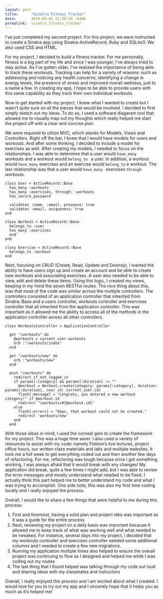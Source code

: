 ```yaml
---
layout: post
title:      "Sinatra Fitness Tracker"
date:       2019-04-05 21:39:39 -0400
permalink:  sinatra_fitness_tracker
---
```



I’ve just completed my second project. For this project, we were instructed to create a Sinatra app using Sinatra-ActiveRecord, Ruby and SQLite3. We also used CSS and HTML. 

For my project, I decided to build a fitness tracker. For me personally, fitness is a big part of my life and since I was younger, I’ve always tried to stay active. As I’ve gotten older, I’ve realized the importance of being able to track these workouts. Tracking can help for a variety of reasons: such as addressing and noticing any health concerns, identifying a change in energy levels, the presence of stress and improved overall wellness, just to a name a few. In creating my app, I hope to be able to provide users with this same capability as they track their own individual workouts. 

Now to get started with my project, I knew what I wanted to create but I wasn’t quite sure on all the pieces that would be involved. I decided to first simply sketch out my ideas. To do so, I used a software diagaram tool that allowed me to visually map out my thoughts which really helped me start the project off with a clear and concise plan. 

We were required to utilize MVC, which stands for Models, Views and Controllers. Right off the bat, I knew that I would have models for users and workouts. And after some thinking, I decided to include a model for exercises as well. After creating my models, I needed to focus on the relationships. I was able to determine that a user would `have_many ` workouts and a workout would `belong_to ` a user. In addition, a workout would `have_many` exercises and an exercise would `belong_to` a workout. The last relationship was that a user would `have_many ` exercises `through `workouts. 

```
class User < ActiveRecord::Base
  has_many :workouts
  has_many :exercises, through: :workouts
  has_secure_password

  validates :name, :email, presence: true
  validates :email, uniqueness: true
end
```

```
class Workout < ActiveRecord::Base
  belongs_to :user
  has_many :exercises
  end
end
```

```
class Exercise < ActiveRecord::Base
  belongs_to :workout
end
```

Next, focusing on CRUD (Create, Read, Update and Destroy), I wanted the ability to have users sign up and create an account and be able to create new workouts and associating exercises. A user also needed to be able to view, edit and delete these items. Using this logic, I created my views, keeping in my mind the seven RESTful routes. The nice thing about this, was that most of the code was similar across the multiple controllers. The controllers consisted of an application controller that inherited from Sinatra::Base and a users controller, workouts controller and exercises controller that all inherited from the application controller. This was important as it allowed me the ability to access all of the methods in the application controller across all other controllers. 

```
class WorkoutsController < ApplicationController

  get "/workouts" do
    @workouts = current_user.workouts
    erb :"/workouts/index"
  end

  get "/workouts/new" do
    erb :"workouts/new"
  end

  post "/workouts" do
    redirect_if_not_logged_in
    if params[:category] && params[:duration] != ""
      @workout = Workout.create(category: params[:category], duration: params[:duration], user_id: current_user.id)
      flash[:message] = "Congrats, you entered a new workout category!" if @workout.id
      redirect "/workouts/#{@workout.id}"
    else
      flash[:errors] = "Oops, that workout could not be created."
      redirect 'workouts/new'
    end
  end
```

With those ideas in mind, I used the corneal gem to create the framework for my project. This was a huge time saver. I also used a variety of resources to assist with my code: namely Flatiron’s live lectures, project office hours, our written class materials and labs and multiple websites. It took me a full week to get everything coded out and then another few days of refactoring. For me, refactoring was tough because once I got something working, I was always afraid that it would break with any changes! My application did break, quite a few times I might add, but I was able to review the error messages and mostly understand what needed to be fixed. I actually think this part helped me to better understand my code and what I was trying to accomplish. One side note, this was also my first time coding locally and I really enjoyed the process. 

Overall, I would like to share a few things that were helpful to me during this process:
1. First and foremost, having a solid plan and project idea was important as it was a guide for the entire process 
2. Next, reviewing my project on a daily basis was important because it allowed me to keep track of what was working well and what needed to be tweaked. For instance, several days into my project, i decided that my workouts controller and exercises controller needed some additional columns and I needed to create a few new migrations. 
3. Running my application multiple times also helped to ensure the overall project was continuing to flow as I designed and helped me while I was coding out my routes
4. The last thing that I found helped was talking through my code out loud and sharing ideas with my classmates and instructors 

Overall, I really enjoyed this process and I am excited about what I created. I would love for you to try out my app and I sincerely hope that it helps you as much as it’s helped me!
